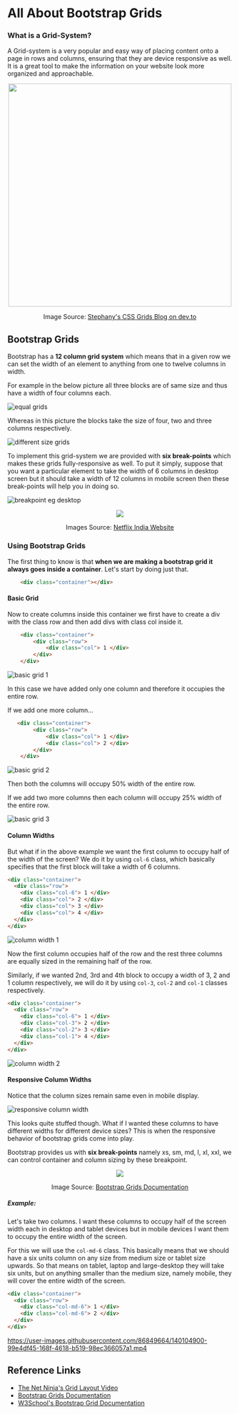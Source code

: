 # All About Bootstrap Grids

### What is a Grid-System?

A Grid-system is a very popular and easy way of placing content onto a page in rows and columns, ensuring that they are device responsive as well. It is a great tool to make the information on your website look more organized and approachable.

<p align="center"><img src="https://user-images.githubusercontent.com/86849664/140103682-989408da-fbcc-4216-8a1c-aa09a9b12c10.png" style="width: 500px; height: 500px;"></p>

<p align="center">Image Source: <a href="https://dev.to/ltephanysopez/css-grid-the-basics-4ppp"> Stephany's CSS Grids Blog on dev.to</a></p>

## Bootstrap Grids

Bootstrap has a **12 column grid system** which means that in a given row we can set the width of an element to anything from one to twelve columns in width. 

For example in the below picture all three blocks are of same size and thus have a width of four columns each.

![equal grids](https://user-images.githubusercontent.com/86849664/140103768-4bd97f28-c710-46ed-8599-0b78a018bef7.png)

Whereas in this picture the blocks take the size of four, two and three columns respectively.

![different size grids](https://user-images.githubusercontent.com/86849664/140103816-fc6b3191-9688-4f14-9777-31330892cddb.png)

To implement this grid-system we are provided with **six break-points** which makes these grids fully-responsive as well. To put it simply, suppose that you want a particular element to take the width of 6 columns in desktop screen but it should take a width of 12 columns in mobile screen then these break-points will help you in doing so. 

![breakpoint eg desktop](https://user-images.githubusercontent.com/86849664/140104098-63d0a761-4bf9-4cbf-8f51-0144ad6e5d70.png)

<p align="center"><img src="https://user-images.githubusercontent.com/86849664/140104040-abd48a82-5061-41be-b138-520b0614575d.png"></p>

<p align="center">Images Source: <a href="https://www.netflix.com/in/">Netflix India Website</a></p>

### Using Bootstrap Grids

The first thing to know is that **when we are making a bootstrap grid it always goes inside a container**. Let's start by doing just that.

```html
	<div class="container"></div>
```

#### Basic Grid

Now to create columns inside this container we first have to create a div with the class row and then add divs with class col inside it.

```html
	<div class="container">
        <div class="row">
            <div class="col"> 1 </div>
        </div>
	</div>
```

![basic grid 1](https://user-images.githubusercontent.com/86849664/140104223-0adcbfec-3e6a-42e8-bc9f-ab9acac24f97.png)

In this case we have added only one column and therefore it occupies the entire row.

If we add one more column...

```html
   <div class="container">
        <div class="row">
            <div class="col"> 1 </div>
            <div class="col"> 2 </div>
        </div>
	</div>
```

![basic grid 2](https://user-images.githubusercontent.com/86849664/140104376-c5d72c23-f109-4f25-b0d0-4329ad8a2c15.png)

Then both the columns will occupy 50% width of the entire row.

 If we add two more columns then each column will occupy 25% width of the entire row.
 
![basic grid 3](https://user-images.githubusercontent.com/86849664/140104429-6c679e1c-56af-4627-ab00-a84a2bee603d.png)

#### Column Widths

But what if in the above example we want the first column to occupy half of the width of the screen? We do it by using `col-6` class, which basically specifies that the first block will take a width of 6 columns.

```html
<div class="container">
  <div class="row">
    <div class="col-6"> 1 </div>
    <div class="col"> 2 </div>
    <div class="col"> 3 </div>
    <div class="col"> 4 </div>
  </div>
</div>
```

![column width 1](https://user-images.githubusercontent.com/86849664/140104529-2aa1a28f-3ec6-412a-9380-a9be8f944e00.png)

Now the first column occupies half of the row and the rest three columns are equally sized in the remaining half of the row.

Similarly, if we wanted 2nd, 3rd and 4th block to occupy a width of 3, 2 and 1 column respectively, we will do it by using `col-3`, `col-2` and `col-1` classes respectively.

```html
<div class="container">
  <div class="row">
    <div class="col-6"> 1 </div>
    <div class="col-3"> 2 </div>
    <div class="col-2"> 3 </div>
    <div class="col-1"> 4 </div>
  </div>
</div>
```

![column width 2](https://user-images.githubusercontent.com/86849664/140104609-530ec14e-0a30-44dd-ae74-07c980e133ef.png)

#### Responsive Column Widths

Notice that the column sizes remain same even in mobile display.

![responsive column width](https://user-images.githubusercontent.com/86849664/140104686-6a5d6814-0aa6-4684-aaaf-e0534711083a.png)

This looks quite stuffed though. What if I wanted these columns to have different widths for different device sizes? This is when the responsive behavior of bootstrap grids come into play. 

Bootstrap provides us with **six break-points** namely xs, sm, md, l, xl, xxl, we can control container and column sizing by these breakpoint.

<p align="center"><img src="https://user-images.githubusercontent.com/86849664/140104748-d031e65b-eca5-4e56-b6a2-9564111a9775.png"></p>
<!-- ![breakpoints](https://user-images.githubusercontent.com/86849664/140104748-d031e65b-eca5-4e56-b6a2-9564111a9775.png) -->

<p align="center">Image Source: <a href="https://getbootstrap.com/docs/5.1/layout/grid/#grid-options">Bootstrap Grids Documentation</a>

##### Example:

Let's take two columns. I want these columns to occupy half of the screen width each in desktop and tablet devices but in mobile devices I want them to occupy the entire width of the screen.

For this we will use the `col-md-6` class. This basically means that we should have a six units column on any size from medium size or tablet size upwards. So that means on tablet, laptop and large-desktop they will take six units, but on anything smaller than the medium size, namely mobile, they will cover the entire width of the screen.

```html
<div class="container">
  <div class="row">
    <div class="col-md-6"> 1 </div>
    <div class="col-md-6"> 2 </div>
  </div>
</div>
```


https://user-images.githubusercontent.com/86849664/140104900-99e4df45-168f-4618-b519-98ec366057a1.mp4



## Reference Links

- [The Net Ninja's Grid Layout Video](https://www.youtube.com/watch?v=irfbn103AzE)
- [Bootstrap Grids Documentation](https://getbootstrap.com/docs/5.1/layout/grid/)
- [W3School's Bootstrap Grid Documentation](https://www.w3schools.com/bootstrap/bootstrap_grid_system.asp)

